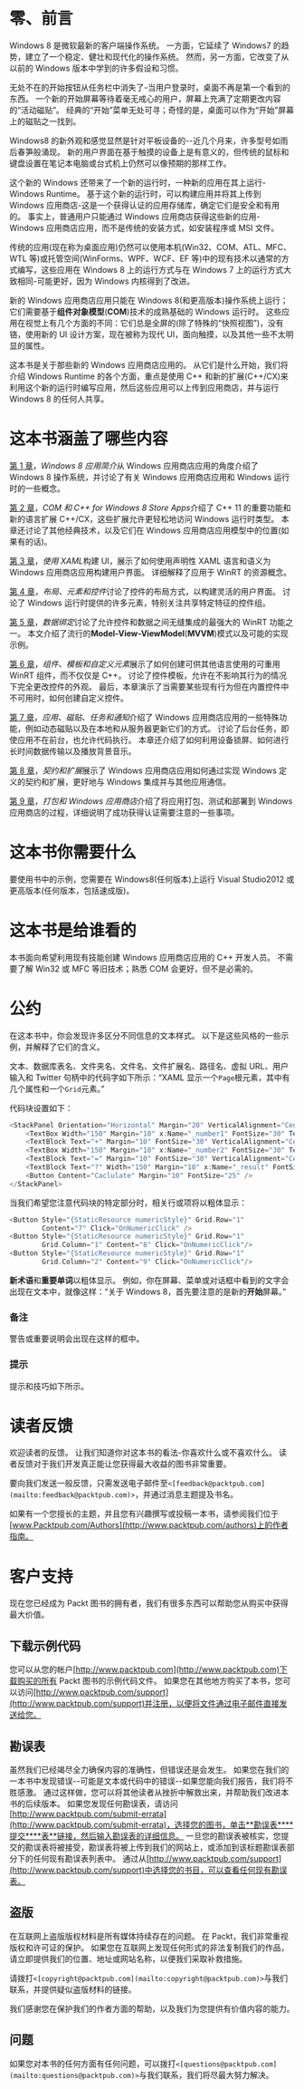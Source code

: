 # 零、前言

Windows 8 是微软最新的客户端操作系统。 一方面，它延续了 Windows7 的趋势，建立了一个稳定、健壮和现代化的操作系统。 然而，另一方面，它改变了从以前的 Windows 版本中学到的许多假设和习惯。

无处不在的开始按钮从任务栏中消失了-当用户登录时，桌面不再是第一个看到的东西。 一个新的开始屏幕等待着毫无戒心的用户，屏幕上充满了定期更改内容的“活动磁贴”。 经典的“开始”菜单无处可寻；奇怪的是，桌面可以作为“开始”屏幕上的磁贴之一找到。

Windows8 的新外观和感觉显然是针对平板设备的--近几个月来，许多型号如雨后春笋般涌现。 新的用户界面在基于触摸的设备上是有意义的，但传统的鼠标和键盘设置在笔记本电脑或台式机上仍然可以像预期的那样工作。

这个新的 Windows 还带来了一个新的运行时，一种新的应用在其上运行-Windows Runtime。 基于这个新的运行时，可以构建应用并将其上传到 Windows 应用商店-这是一个获得认证的应用存储库，确定它们是安全和有用的。 事实上，普通用户只能通过 Windows 应用商店获得这些新的应用-Windows 应用商店应用，而不是传统的安装方式，如安装程序或 MSI 文件。

传统的应用(现在称为桌面应用)仍然可以使用本机(Win32、COM、ATL、MFC、WTL 等)或托管空间(WinForms、WPF、WCF、EF 等)中的现有技术以通常的方式编写，这些应用在 Windows 8 上的运行方式与在 Windows 7 上的运行方式大致相同-可能更好，因为 Windows 内核得到了改进。

新的 Windows 应用商店应用只能在 Windows 8(和更高版本)操作系统上运行；它们需要基于**组件对象模型**(**COM**)技术的成熟基础的 Windows 运行时。 这些应用在视觉上有几个方面的不同：它们总是全屏的(除了特殊的“快照视图”)，没有铬，使用新的 UI 设计方案，现在被称为现代 UI，面向触摸，以及其他一些不太明显的属性。

这本书是关于那些新的 Windows 应用商店应用的。 从它们是什么开始，我们将介绍 Windows Runtime 的各个方面，重点是使用 C++ 和新的扩展(C++/CX)来利用这个新的运行时编写应用，然后这些应用可以上传到应用商店，并与运行 Windows 8 的任何人共享。

# 这本书涵盖了哪些内容

[第 1 章](01.html "Chapter 1. Introduction to Windows 8 Apps")，*Windows 8 应用简介*从 Windows 应用商店应用的角度介绍了 Windows 8 操作系统，并讨论了有关 Windows 应用商店应用和 Windows 运行时的一些概念。

[第 2 章](02.html "Chapter 2. COM and C++ for Windows 8 Store Apps")，*COM 和 C++ for Windows 8 Store Apps*介绍了 C++ 11 的重要功能和新的语言扩展 C++/CX，这些扩展允许更轻松地访问 Windows 运行时类型。 本章还讨论了其他经典技术，以及它们在 Windows 应用商店应用模型中的位置(如果有的话)。

[第 3 章](03.html "Chapter 3. Building UI with XAML")，*使用 XAML*构建 UI，展示了如何使用声明性 XAML 语言和语义为 Windows 应用商店应用构建用户界面。 详细解释了应用于 WinRT 的资源概念。

[第 4 章](04.html "Chapter 4. Layout, Elements, and Controls")，*布局、元素和控件*讨论了控件的布局方式，以构建灵活的用户界面。 讨论了 Windows 运行时提供的许多元素，特别关注共享特定特征的控件组。

[第 5 章](05.html "Chapter 5. Data Binding")，*数据绑定*讨论了允许控件和数据之间无缝集成的最强大的 WinRT 功能之一。 本文介绍了流行的**Model-View-ViewModel**(**MVVM**)模式以及可能的实现示例。

[第 6 章](06.html "Chapter 6. Components, Templates, and Custom Elements")，*组件、模板和自定义元素*展示了如何创建可供其他语言使用的可重用 WinRT 组件，而不仅仅是 C++。 讨论了控件模板，允许在不影响其行为的情况下完全更改控件的外观。 最后，本章演示了当需要某些现有行为但在内置控件中不可用时，如何创建自定义控件。

[第 7 章](07.html "Chapter 7. Applications, Tiles, Tasks, and Notifications")，*应用、磁贴、任务和通知*介绍了 Windows 应用商店应用的一些特殊功能，例如动态磁贴以及在本地和从服务器更新它们的方式。 讨论了后台任务，即使应用不在前台，也允许代码执行。 本章还介绍了如何利用设备锁屏、如何进行长时间数据传输以及播放背景音乐。

[第 8 章](08.html "Chapter 8. Contracts and Extensions")，*契约和扩展*展示了 Windows 应用商店应用如何通过实现 Windows 定义的契约和扩展，更好地与 Windows 集成并与其他应用通信。

[第 9 章](09.html "Chapter 9. Packaging and the Windows Store")，*打包和 Windows 应用商店*介绍了将应用打包、测试和部署到 Windows 应用商店的过程，详细说明了成功获得认证需要注意的一些事项。

# 这本书你需要什么

要使用书中的示例，您需要在 Windows8(任何版本)上运行 Visual Studio2012 或更高版本(任何版本，包括速成版)。

# 这本书是给谁看的

本书面向希望利用现有技能创建 Windows 应用商店应用的 C++ 开发人员。 不需要了解 Win32 或 MFC 等旧技术；熟悉 COM 会更好，但不是必需的。

# 公约

在这本书中，你会发现许多区分不同信息的文本样式。 以下是这些风格的一些示例，并解释了它们的含义。

文本、数据库表名、文件夹名、文件名、文件扩展名、路径名、虚拟 URL、用户输入和 Twitter 句柄中的代码字如下所示：“XAML 显示一个`Page`根元素，其中有几个属性和一个`Grid`元素。”

代码块设置如下：

```cpp
<StackPanel Orientation="Horizontal" Margin="20" VerticalAlignment="Center">
    <TextBox Width="150" Margin="10" x:Name="_number1" FontSize="30" Text="0" TextAlignment="Right"/>
    <TextBlock Text="+" Margin="10" FontSize="30" VerticalAlignment="Center"/>
    <TextBox Width="150" Margin="10" x:Name="_number2" FontSize="30" Text="0" TextAlignment="Right"/>
    <TextBlock Text="=" Margin="10" FontSize="30" VerticalAlignment="Center"/>
    <TextBlock Text="?" Width="150" Margin="10" x:Name="_result" FontSize="30" VerticalAlignment="Center"/>
    <Button Content="Caclulate" Margin="10" FontSize="25" />
</StackPanel>
```

当我们希望您注意代码块的特定部分时，相关行或项将以粗体显示：

```cpp
<Button Style="{StaticResource numericStyle}" Grid.Row="1" 
        Content="7" Click="OnNumericClick" />
<Button Style="{StaticResource numericStyle}" Grid.Row="1" 
        Grid.Column="1" Content="8" Click="OnNumericClick"/>
<Button Style="{StaticResource numericStyle}" Grid.Row="1" 
        Grid.Column="2" Content="9" Click="OnNumericClick"/>
```

**新术语**和**重要单词**以粗体显示。 例如，你在屏幕、菜单或对话框中看到的文字会出现在文本中，就像这样：“关于 Windows 8，首先要注意的是新的**开始**屏幕。”

### 备注

警告或重要说明会出现在这样的框中。

### 提示

提示和技巧如下所示。

# 读者反馈

欢迎读者的反馈。 让我们知道你对这本书的看法-你喜欢什么或不喜欢什么。 读者反馈对于我们开发真正能让您获得最大收益的图书非常重要。

要向我们发送一般反馈，只需发送电子邮件至`<[feedback@packtpub.com](mailto:feedback@packtpub.com)>`，并通过消息主题提及书名。

如果有一个您擅长的主题，并且您有兴趣撰写或投稿一本书，请参阅我们位于[www.Packtpub.com/Authors](http://www.packtpub.com/authors)上的作者指南。

# 客户支持

现在您已经成为 Packt 图书的拥有者，我们有很多东西可以帮助您从购买中获得最大价值。

## 下载示例代码

您可以从您的帐户[http://www.packtpub.com](http://www.packtpub.com)下载购买的所有 Packt 图书的示例代码文件。 如果您在其他地方购买了本书，您可以访问[http://www.packtpub.com/support](http://www.packtpub.com/support)并注册，以便将文件通过电子邮件直接发送给您。

## 勘误表

虽然我们已经竭尽全力确保内容的准确性，但错误还是会发生。 如果您在我们的一本书中发现错误--可能是文本或代码中的错误--如果您能向我们报告，我们将不胜感激。 通过这样做，您可以将其他读者从挫折中解救出来，并帮助我们改进本书的后续版本。 如果您发现任何勘误表，请访问[http://www.packtpub.com/submit-errata](http://www.packtpub.com/submit-errata)，选择您的图书，单击**勘误表****提交****表**链接，然后输入勘误表的详细信息。 一旦您的勘误表被核实，您提交的勘误表将被接受，勘误表将被上传到我们的网站上，或添加到该标题勘误表部分下的任何现有勘误表列表中。 通过从[http://www.packtpub.com/support](http://www.packtpub.com/support)中选择您的书目，可以查看任何现有勘误表。

## 盗版

在互联网上盗版版权材料是所有媒体持续存在的问题。 在 Packt，我们非常重视版权和许可证的保护。 如果您在互联网上发现任何形式的非法复制我们的作品，请立即提供我们的位置、地址或网站名称，以便我们采取补救措施。

请拨打`<[copyright@packtpub.com](mailto:copyright@packtpub.com)>`与我们联系，并提供疑似盗版材料的链接。

我们感谢您在保护我们的作者方面的帮助，以及我们为您提供有价值内容的能力。

## 问题

如果您对本书的任何方面有任何问题，可以拨打`<[questions@packtpub.com](mailto:questions@packtpub.com)>`与我们联系，我们将尽最大努力解决。